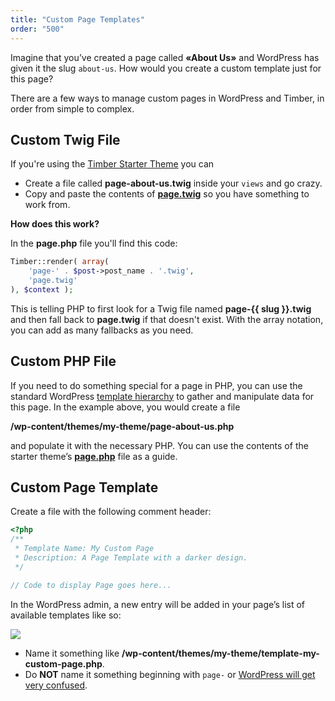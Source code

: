 ```yaml
---
title: "Custom Page Templates"
order: "500"
---
```


Imagine that you’ve created a page called **«About Us»** and WordPress has given it the slug `about-us`. How would you create a custom template just for this page?

There are a few ways to manage custom pages in WordPress and Timber, in order from simple to complex.

## Custom Twig File

If you're using the [Timber Starter Theme](https://github.com/timber/starter-theme) you can

* Create a file called **page-about-us.twig** inside your `views` and go crazy.
* Copy and paste the contents of [**page.twig**](https://github.com/timber/starter-theme/blob/master/templates/page.twig) so you have something to work from.

**How does this work?**

In the **page.php** file you'll find this code:

```php
Timber::render( array(
    'page-' . $post->post_name . '.twig',
    'page.twig'
), $context );
```

This is telling PHP to first look for a Twig file named **page-{{ slug }}.twig** and then fall back to **page.twig** if that doesn't exist. With the array notation, you can add as many fallbacks as you need.

## Custom PHP File

If you need to do something special for a page in PHP, you can use the standard WordPress [template hierarchy](http://codex.wordpress.org/Template_Hierarchy) to gather and manipulate data for this page. In the example above, you would create a file

**/wp-content/themes/my-theme/page-about-us.php**

and populate it with the necessary PHP. You can use the contents of the starter theme’s [**page.php**](https://github.com/timber/starter-theme/blob/master/page.php) file as a guide.

## Custom Page Template

Create a file with the following comment header:

```php
<?php
/**
 * Template Name: My Custom Page
 * Description: A Page Template with a darker design.
 */

// Code to display Page goes here...
```

In the WordPress admin, a new entry will be added in your page’s list of available templates like so:

![](http://codex.wordpress.org/images/thumb/a/a3/page-templates-pulldown-screenshot.png/180px-page-templates-pulldown-screenshot.png)

* Name it something like **/wp-content/themes/my-theme/template-my-custom-page.php**.
* Do **NOT** name it something beginning with `page-` or [WordPress will get very confused](http://jespervanengelen.com/page-templates-in-wordpress-template-hierarchy/).

